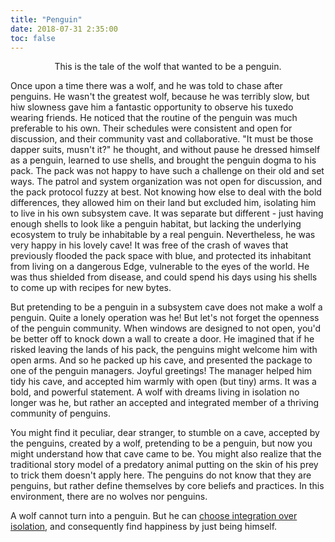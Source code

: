 ```yaml
---
title: "Penguin"
date: 2018-07-31 2:35:00
toc: false
---
```


<p style="text-align:center">This is the tale of the wolf that wanted to be a penguin.</p>

Once upon a time there was a wolf, and he was told to chase after penguins. He wasn't the greatest wolf, because he was terribly slow, but hiw slowness gave him a fantastic opportunity to observe his tuxedo wearing friends. He noticed that the routine of the penguin was much preferable to his own. Their schedules were consistent and open for discussion, and their community vast and collaborative. "It must be those dapper suits, musn't it?" he thought, and without pause he dressed himself as a penguin, learned to use shells, and brought the penguin dogma to his pack. The pack was not happy to have such a challenge on their old and set ways. The patrol and system organization was not open for discussion, and the pack protocol fuzzy at best. Not knowing how else to deal with the bold differences, they allowed him on their land but excluded him, isolating him to live in his own subsystem cave. It was separate but different - just having enough shells to look like a penguin habitat, but lacking the underlying ecosystem to truly be inhabitable by a real penguin. Nevertheless, he was very happy in his lovely cave! It was free of the crash of waves that previously flooded the pack space with blue, and protected its inhabitant from living on a dangerous Edge, vulnerable to the eyes of the world.  He was thus shielded from disease, and could spend his days using his shells to come up with recipes for new bytes. 

But pretending to be a penguin in a subsystem cave does not make a wolf a penguin. Quite a lonely operation was he! But let's not forget the openness of the penguin community. When windows are designed to not open, you'd be better off to knock down a wall to create a door. He imagined that if he risked leaving the lands of his pack, the penguins might welcome him with open arms. And so he packed up his cave, and presented the package to one of the penguin managers. Joyful greetings! The manager helped him tidy his cave, and accepted him warmly with open (but tiny) arms. It was a bold, and powerful statement. A wolf with dreams living in isolation no longer was he, but rather an accepted and integrated member of a thriving community of penguins.

You might find it peculiar, dear stranger, to stumble on a cave, accepted by the penguins, created by a wolf, pretending to be a penguin, but now you might understand how that cave came to be. You might also realize that the traditional story model of a predatory animal putting on the skin of his prey to trick them doesn't apply here. The penguins do not know that they are penguins, but rather define themselves by core beliefs and practices. In this environment, there are no wolves nor penguins.

A wolf cannot turn into a penguin. But he can <a target="_blank" href="https://www.omgubuntu.co.uk/2018/07/install-powershell-ubuntu-linux-snap">choose integration over isolation</a>, and consequently find happiness by just being himself.
